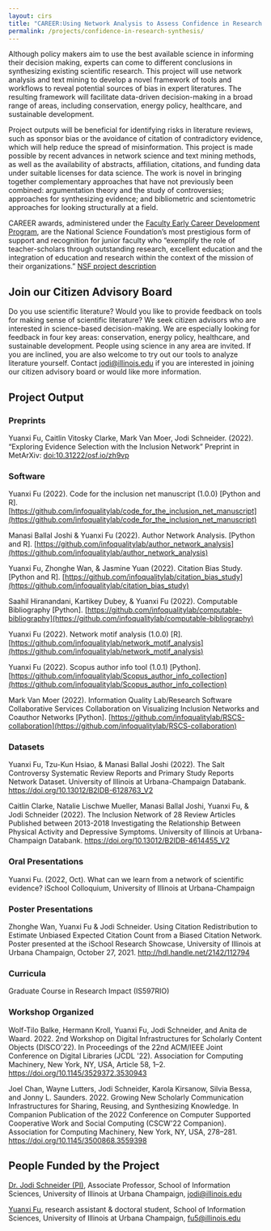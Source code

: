 ```yaml
---
layout: cirs
title: "CAREER:Using Network Analysis to Assess Confidence in Research Synthesis"
permalink: /projects/confidence-in-research-synthesis/
---
```


Although policy makers aim to use the best available science in informing their decision making, experts can come to different conclusions in synthesizing existing scientific research. This project will use network analysis and text mining to develop a novel framework of tools and workflows to reveal potential sources of bias in expert literatures. The resulting framework will facilitate data-driven decision-making in a broad range of areas, including conservation, energy policy, healthcare, and sustainable development. 

Project outputs will be beneficial for identifying risks in literature reviews, such as sponsor bias or the avoidance of citation of contradictory evidence, which will help reduce the spread of misinformation. This project is made possible by recent advances in network science and text mining methods, as well as the availability of abstracts, affiliation, citations, and funding data under suitable licenses for data science. The work is novel in bringing together complementary approaches that have not previously been combined: argumentation theory and the study of controversies; approaches for synthesizing evidence; and bibliometric and scientometric approaches for looking structurally at a field. 

CAREER awards, administered under the [Faculty Early Career Development Program](https://beta.nsf.gov/funding/opportunities/faculty-early-career-development-program-career), are the National Science Foundation’s most prestigious form of support and recognition for junior faculty who “exemplify the role of teacher-scholars through outstanding research, excellent education and the integration of education and research within the context of the mission of their organizations.” [NSF project description](https://www.nsf.gov/awardsearch/showAward?AWD_ID=2046454)

## Join our Citizen Advisory Board
Do you use scientific literature? Would you like to provide feedback on tools for making sense of scientific literature? We seek citizen advisors who are interested in science-based decision-making. We are especially looking for feedback in four key areas: conservation, energy policy, healthcare, and sustainable development. People using science in any area are invited. If you are inclined, you are also welcome to try out our tools to analyze literature yourself. Contact jodi@illinois.edu if you are interested in joining our citizen advisory board or would like more information. 

## Project Output 
### Preprints 
Yuanxi Fu, Caitlin Vitosky Clarke, Mark Van Moer, Jodi Schneider. (2022). “Exploring Evidence Selection with the Inclusion Network” Preprint in MetArXiv: [doi:10.31222/osf.io/zh9vp](https://osf.io/preprints/metaarxiv/zh9vp/)

### Software
Yuanxi Fu (2022). Code for the inclusion net manuscript (1.0.0) [Python and R].[https://github.com/infoqualitylab/code_for_the_inclusion_net_manuscript](https://github.com/infoqualitylab/code_for_the_inclusion_net_manuscript)

Manasi Ballal Joshi & Yuanxi Fu (2022). Author Network Analysis. [Python and R]. [https://github.com/infoqualitylab/author_network_analysis](https://github.com/infoqualitylab/author_network_analysis)

Yuanxi Fu, Zhonghe Wan, & Jasmine Yuan (2022). Citation Bias Study. [Python and R]. [https://github.com/infoqualitylab/citation_bias_study](https://github.com/infoqualitylab/citation_bias_study)

Saahil Hiranandani, Kartikey Dubey, & Yuanxi Fu (2022). Computable Bibliography [Python]. [https://github.com/infoqualitylab/computable-bibliography](https://github.com/infoqualitylab/computable-bibliography)

Yuanxi Fu (2022). Network motif analysis (1.0.0) [R]. [https://github.com/infoqualitylab/network_motif_analysis](https://github.com/infoqualitylab/network_motif_analysis)

Yuanxi Fu (2022). Scopus author info tool (1.0.1) [Python]. [https://github.com/infoqualitylab/Scopus_author_info_collection](https://github.com/infoqualitylab/Scopus_author_info_collection)

Mark Van Moer (2022). Information Quality Lab/Research Software Collaborative Services Collaboration on Visualizing Inclusion Networks and Coauthor Networks [Python]. [https://github.com/infoqualitylab/RSCS-collaboration](https://github.com/infoqualitylab/RSCS-collaboration)

### Datasets
Yuanxi Fu, Tzu-Kun Hsiao, & Manasi Ballal Joshi (2022). The Salt Controversy Systematic Review Reports and Primary Study Reports Network Dataset. University of Illinois at Urbana-Champaign Databank. https://doi.org/10.13012/B2IDB-6128763_V2 

Caitlin Clarke, Natalie Lischwe Mueller, Manasi Ballal Joshi, Yuanxi Fu, & Jodi Schneider (2022). The Inclusion Network of 28 Review Articles Published between 2013-2018 Investigating the Relationship Between Physical Activity and Depressive Symptoms. University of Illinois at Urbana-Champaign Databank. https://doi.org/10.13012/B2IDB-4614455_V2

### Oral Presentations
Yuanxi Fu. (2022, Oct). What can we learn from a network of scientific evidence? iSchool Colloquium, University of Illinois at Urbana-Champaign

### Poster Presentations
Zhonghe Wan, Yuanxi Fu & Jodi Schneider. Using Citation Redistribution to Estimate Unbiased Expected Citation Count from a Biased Citation Network. Poster presented at the iSchool Research Showcase, University of Illinois at Urbana Champaign, October 27, 2021. http://hdl.handle.net/2142/112794

### Curricula
Graduate Course in Research Impact (IS597RIO) 

### Workshop Organized
Wolf-Tilo Balke, Hermann Kroll, Yuanxi Fu, Jodi Schneider, and Anita de Waard. 2022. 2nd Workshop on Digital Infrastructures for Scholarly Content Objects (DISCO'22). In Proceedings of the 22nd ACM/IEEE Joint Conference on Digital Libraries (JCDL '22). Association for Computing Machinery, New York, NY, USA, Article 58, 1–2. https://doi.org/10.1145/3529372.3530943 

Joel Chan, Wayne Lutters, Jodi Schneider, Karola Kirsanow, Silvia Bessa, and Jonny L. Saunders. 2022. Growing New Scholarly Communication Infrastructures for Sharing, Reusing, and Synthesizing Knowledge. In Companion Publication of the 2022 Conference on Computer Supported Cooperative Work and Social Computing (CSCW'22 Companion). Association for Computing Machinery, New York, NY, USA, 278–281. https://doi.org/10.1145/3500868.3559398

## People Funded by the Project
[Dr. Jodi Schneider (PI)](https://ischool.illinois.edu/people/jodi-schneider), Associate Professor, School of Information Sciences, University of Illinois at Urbana Champaign, jodi@illinois.edu 

[Yuanxi Fu](https://ischool.illinois.edu/people/jodi-schneider), research assistant & doctoral student, School of Information Sciences, University of Illinois at Urbana Champaign, fu5@illinois.edu 
